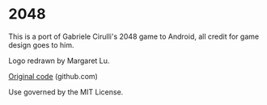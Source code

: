 2048
====

This is a port of Gabriele Cirulli's 2048 game to Android, all credit for game design goes to him.

Logo redrawn by Margaret Lu.

[Original code](https://github.com/gabrielecirulli/2048) (github.com)

Use governed by the MIT License.
